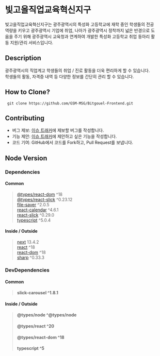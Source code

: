 # 빛고을직업교육혁신지구
빛고을직업교육혁신지구는 광주광역시의 특성화 고등학교에 재학 중인 학생들의 전공 역량을 키우고 광주광역시 기업에 취업, 나아가 광주광역시 정착까지 넓은 반경으로 도움을 주기 위해 광주광역시 교육청과 연계하여 개발한 특성화 고등학교 취업 동아리 활동 지원/관리 서비스입니다.

## Description
광주광역시의 직업계고 학생들의 취업 / 진로 활동을 더욱 편리하게 할 수 있습니다. <br>
학생들의 활동, 자격증 내역 등 다양한 정보를 간단히 관리 할 수 있습니다.

## How to Clone?
```
 git clone https://github.com/GSM-MSG/Bitgouel-Frontend.git
```

## Contributing
- 버그 제보: [이슈 트래커](https://github.com/GSM-MSG/Bitgouel-Frontend/issues?q=is%3Aissue+is%3Aopen+sort%3Aupdated-desc)에 제보할 버그를 작성합니다.
- 기능 제안: [이슈 트래커](https://github.com/GSM-MSG/Bitgouel-Frontend/issues?q=is%3Aissue+is%3Aopen+sort%3Aupdated-desc)에 제안하고 싶은 기능을 작성합니다.
- 코드 기여: GitHub에서 코드를 Fork하고, Pull Request를 보냅니다.

## Node Version
### Dependencies
#### Common
> [@types/react-dom](https://www.npmjs.com/package/react-dom) ^18 <br>
[@types/react-slick](https://www.npmjs.com/package/react-slick) ^0.23.12 <br>
[file-saver](https://www.npmjs.com/package/file-saver) ^2.0.5 <br>
[react-calendar](https://www.npmjs.com/package/react-calendar) ^4.6.1 <br>
[react-slick](https://www.npmjs.com/package/react-slick) ^0.29.0 <br>
[typescript](https://www.npmjs.com/package/typescript) ^5.0.4 <br>
#### Inside / Outside
> [next](https://www.npmjs.com/package/next) 13.4.2 <br>
[react](https://www.npmjs.com/package/react) ^18 <br>
[react-dom](https://www.npmjs.com/package/react-dom) ^18 <br>
[sharp](https://www.npmjs.com/package/sharp) ^0.33.3 <br>

### DevDependencies
#### Common
> #### slick-carousel ^1.8.1
#### Inside / Outside
> #### @types/node ^@types/node
> #### @types/react ^20
> #### @types/react-dom ^18
> #### typescript ^5
